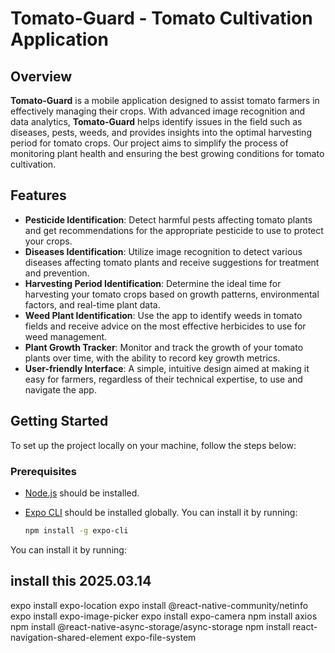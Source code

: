 # Tomato-Guard - Tomato Cultivation Application

## Overview

**Tomato-Guard** is a mobile application designed to assist tomato farmers in effectively managing their crops. With advanced image recognition and data analytics, **Tomato-Guard** helps identify issues in the field such as diseases, pests, weeds, and provides insights into the optimal harvesting period for tomato crops. Our project aims to simplify the process of monitoring plant health and ensuring the best growing conditions for tomato cultivation.

## Features

- **Pesticide Identification**: Detect harmful pests affecting tomato plants and get recommendations for the appropriate pesticide to use to protect your crops.
- **Diseases Identification**: Utilize image recognition to detect various diseases affecting tomato plants and receive suggestions for treatment and prevention.
- **Harvesting Period Identification**: Determine the ideal time for harvesting your tomato crops based on growth patterns, environmental factors, and real-time plant data.
- **Weed Plant Identification**: Use the app to identify weeds in tomato fields and receive advice on the most effective herbicides to use for weed management.
- **Plant Growth Tracker**: Monitor and track the growth of your tomato plants over time, with the ability to record key growth metrics.
- **User-friendly Interface**: A simple, intuitive design aimed at making it easy for farmers, regardless of their technical expertise, to use and navigate the app.

## Getting Started

To set up the project locally on your machine, follow the steps below:

### Prerequisites

- [Node.js](https://nodejs.org/) should be installed.
- [Expo CLI](https://docs.expo.dev/get-started/installation/) should be installed globally. You can install it by running:

  ```bash
  npm install -g expo-cli
 You can install it by running:

## install this 2025.03.14

 expo install expo-location
 expo install @react-native-community/netinfo
 expo install expo-image-picker
 expo install expo-camera
 npm install axios
 npm install @react-native-async-storage/async-storage
 npm install react-navigation-shared-element expo-file-system

